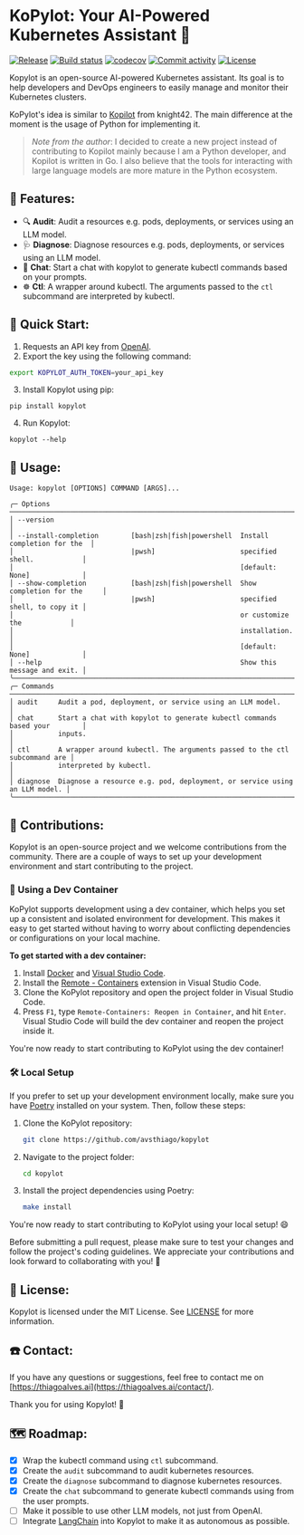 # **KoPylot**: Your AI-Powered Kubernetes Assistant 🤖

[![Release](https://img.shields.io/github/v/release/avsthiago/kopylot)](https://img.shields.io/github/v/release/avsthiago/kopylot)
[![Build status](https://img.shields.io/github/actions/workflow/status/avsthiago/kopylot/main.yml?branch=main)](https://github.com/avsthiago/kopylot/actions/workflows/main.yml?query=branch%3Amain)
[![codecov](https://codecov.io/gh/avsthiago/kopylot/branch/main/graph/badge.svg)](https://codecov.io/gh/avsthiago/kopylot)
[![Commit activity](https://img.shields.io/github/commit-activity/m/avsthiago/kopylot)](https://img.shields.io/github/commit-activity/m/avsthiago/kopylot)
[![License](https://img.shields.io/github/license/avsthiago/kopylot)](https://img.shields.io/github/license/avsthiago/kopylot)

Kopylot is an open-source AI-powered Kubernetes assistant. Its goal is to help developers and DevOps engineers to easily manage and monitor their Kubernetes clusters. 

KoPylot's idea is similar to [Kopilot](https://github.com/knight42/kopilot) from knight42. The main difference at the moment is the usage of Python for implementing it. 

> *Note from the author*: I decided to create a new project instead of contributing to Kopilot mainly because I am a Python developer, and Kopilot is written in Go. I also believe that the tools for interacting with large language models are more mature in the Python ecosystem.

## 💫 Features:

- 🔍 **Audit**: Audit a resources e.g. pods, deployments, or services using an LLM model.
- 🩺 **Diagnose**: Diagnose resources e.g. pods, deployments, or services using an LLM model.
- 💬 **Chat**: Start a chat with kopylot to generate kubectl commands based on your prompts.
- ☸️ **Ctl**: A wrapper around kubectl. The arguments passed to the `ctl` subcommand are interpreted by kubectl.


## 🚀 Quick Start:

1. Requests an API key from [OpenAI](https://help.openai.com/en/articles/4936850-where-do-i-find-my-secret-api-key).
2. Export the key using the following command:

```bash
export KOPYLOT_AUTH_TOKEN=your_api_key
```
3. Install Kopylot using pip:
```
pip install kopylot
```

4. Run Kopylot:
```
kopylot --help
```


## 📖 Usage:

```
Usage: kopylot [OPTIONS] COMMAND [ARGS]...                                           
                                                                                      
╭─ Options ──────────────────────────────────────────────────────────────────────────╮
│ --version                                                                          │
│ --install-completion        [bash|zsh|fish|powershell  Install completion for the  │
│                             |pwsh]                     specified shell.            │
│                                                        [default: None]             │
│ --show-completion           [bash|zsh|fish|powershell  Show completion for the     │
│                             |pwsh]                     specified shell, to copy it │
│                                                        or customize the            │
│                                                        installation.               │
│                                                        [default: None]             │
│ --help                                                 Show this message and exit. │
╰────────────────────────────────────────────────────────────────────────────────────╯
╭─ Commands ─────────────────────────────────────────────────────────────────────────╮
│ audit     Audit a pod, deployment, or service using an LLM model.                  │
│ chat      Start a chat with kopylot to generate kubectl commands based your        │
│           inputs.                                                                  │
│ ctl       A wrapper around kubectl. The arguments passed to the ctl subcommand are │
│           interpreted by kubectl.                                                  │
│ diagnose  Diagnose a resource e.g. pod, deployment, or service using an LLM model. │
╰────────────────────────────────────────────────────────────────────────────────────╯
```


## 🤝 Contributions: 
Kopylot is an open-source project and we welcome contributions from the community. There are a couple of ways to set up your development environment and start contributing to the project.

### 🐳 Using a Dev Container
KoPylot supports development using a dev container, which helps you set up a consistent and isolated environment for development. This makes it easy to get started without having to worry about conflicting dependencies or configurations on your local machine.

**To get started with a dev container:**

1. Install [Docker](https://www.docker.com/) and [Visual Studio Code](https://code.visualstudio.com/).
2. Install the [Remote - Containers](https://marketplace.visualstudio.com/items?itemName=ms-vscode-remote.remote-containers) extension in Visual Studio Code.
3. Clone the KoPylot repository and open the project folder in Visual Studio Code.
4. Press `F1`, type `Remote-Containers: Reopen in Container`, and hit `Enter`. Visual Studio Code will build the dev container and reopen the project inside it.

You're now ready to start contributing to KoPylot using the dev container!

### 🛠️ Local Setup

If you prefer to set up your development environment locally, make sure you have [Poetry](https://python-poetry.org/) installed on your system. Then, follow these steps:

1. Clone the KoPylot repository:

   ```bash
   git clone https://github.com/avsthiago/kopylot
   ```

2. Navigate to the project folder:

   ```bash
   cd kopylot
   ```

3. Install the project dependencies using Poetry:

   ```bash
   make install
   ```

You're now ready to start contributing to KoPylot using your local setup! 😄

Before submitting a pull request, please make sure to test your changes and follow the project's coding guidelines. We appreciate your contributions and look forward to collaborating with you! 🎉


## 📄 License:

Kopylot is licensed under the MIT License. See [LICENSE](LICENSE) for more information.


## ☎️ Contact: 

If you have any questions or suggestions, feel free to contact me on [https://thiagoalves.ai](https://thiagoalves.ai/contact/).

Thank you for using Kopylot! 🙌

## 🗺️ Roadmap:

- [x] Wrap the kubectl command using `ctl` subcommand.
- [x] Create the `audit` subcommand to audit kubernetes resources.
- [x] Create the `diagnose` subcommand to diagnose kubernetes resources.
- [x] Create the `chat` subcommand to generate kubectl commands using from the user prompts.
- [ ] Make it possible to use other LLM models, not just from OpenAI.
- [ ] Integrate [LangChain](https://github.com/hwchase17/langchain) into Kopylot to make it as autonomous as possible.